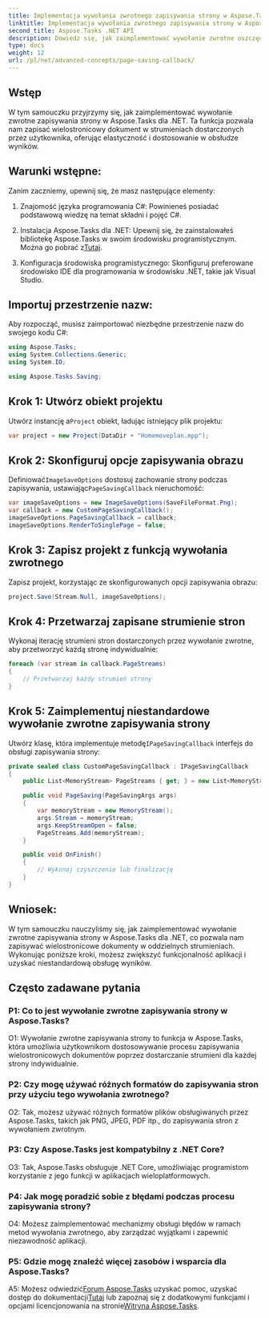 ```yaml
---
title: Implementacja wywołania zwrotnego zapisywania strony w Aspose.Tasks
linktitle: Implementacja wywołania zwrotnego zapisywania strony w Aspose.Tasks
second_title: Aspose.Tasks .NET API
description: Dowiedz się, jak zaimplementować wywołanie zwrotne oszczędzające stronę w Aspose.Tasks dla .NET, umożliwiając niestandardową obsługę wielostronicowych strumieni wyjściowych dokumentów.
type: docs
weight: 12
url: /pl/net/advanced-concepts/page-saving-callback/
---
```

## Wstęp

W tym samouczku przyjrzymy się, jak zaimplementować wywołanie zwrotne zapisywania strony w Aspose.Tasks dla .NET. Ta funkcja pozwala nam zapisać wielostronicowy dokument w strumieniach dostarczonych przez użytkownika, oferując elastyczność i dostosowanie w obsłudze wyników.

## Warunki wstępne:

Zanim zaczniemy, upewnij się, że masz następujące elementy:

1. Znajomość języka programowania C#: Powinieneś posiadać podstawową wiedzę na temat składni i pojęć C#.
   
2.  Instalacja Aspose.Tasks dla .NET: Upewnij się, że zainstalowałeś bibliotekę Aspose.Tasks w swoim środowisku programistycznym. Można go pobrać z[Tutaj](https://releases.aspose.com/tasks/net/).

3. Konfiguracja środowiska programistycznego: Skonfiguruj preferowane środowisko IDE dla programowania w środowisku .NET, takie jak Visual Studio.

## Importuj przestrzenie nazw:

Aby rozpocząć, musisz zaimportować niezbędne przestrzenie nazw do swojego kodu C#:

```csharp
using Aspose.Tasks;
using System.Collections.Generic;
using System.IO;

using Aspose.Tasks.Saving;

```

## Krok 1: Utwórz obiekt projektu

 Utwórz instancję a`Project` obiekt, ładując istniejący plik projektu:

```csharp
var project = new Project(DataDir + "Homemoveplan.mpp");
```

## Krok 2: Skonfiguruj opcje zapisywania obrazu

 Definiować`ImageSaveOptions` dostosuj zachowanie strony podczas zapisywania, ustawiając`PageSavingCallback` nieruchomość:

```csharp
var imageSaveOptions = new ImageSaveOptions(SaveFileFormat.Png);
var callback = new CustomPageSavingCallback();
imageSaveOptions.PageSavingCallback = callback;
imageSaveOptions.RenderToSinglePage = false;
```

## Krok 3: Zapisz projekt z funkcją wywołania zwrotnego

Zapisz projekt, korzystając ze skonfigurowanych opcji zapisywania obrazu:

```csharp
project.Save(Stream.Null, imageSaveOptions);
```

## Krok 4: Przetwarzaj zapisane strumienie stron

Wykonaj iterację strumieni stron dostarczonych przez wywołanie zwrotne, aby przetworzyć każdą stronę indywidualnie:

```csharp
foreach (var stream in callback.PageStreams)
{
    // Przetwarzaj każdy strumień strony
}
```

## Krok 5: Zaimplementuj niestandardowe wywołanie zwrotne zapisywania strony

 Utwórz klasę, która implementuje metodę`IPageSavingCallback` interfejs do obsługi zapisywania strony:

```csharp
private sealed class CustomPageSavingCallback : IPageSavingCallback
{
    public List<MemoryStream> PageStreams { get; } = new List<MemoryStream>();

    public void PageSaving(PageSavingArgs args)
    {
        var memoryStream = new MemoryStream();
        args.Stream = memoryStream;
        args.KeepStreamOpen = false;
        PageStreams.Add(memoryStream);
    }

    public void OnFinish()
    {
        // Wykonaj czyszczenie lub finalizację
    }
}
```

## Wniosek:

W tym samouczku nauczyliśmy się, jak zaimplementować wywołanie zwrotne zapisywania strony w Aspose.Tasks dla .NET, co pozwala nam zapisywać wielostronicowe dokumenty w oddzielnych strumieniach. Wykonując poniższe kroki, możesz zwiększyć funkcjonalność aplikacji i uzyskać niestandardową obsługę wyników.

## Często zadawane pytania

### P1: Co to jest wywołanie zwrotne zapisywania strony w Aspose.Tasks?

O1: Wywołanie zwrotne zapisywania strony to funkcja w Aspose.Tasks, która umożliwia użytkownikom dostosowywanie procesu zapisywania wielostronicowych dokumentów poprzez dostarczanie strumieni dla każdej strony indywidualnie.

### P2: Czy mogę używać różnych formatów do zapisywania stron przy użyciu tego wywołania zwrotnego?

O2: Tak, możesz używać różnych formatów plików obsługiwanych przez Aspose.Tasks, takich jak PNG, JPEG, PDF itp., do zapisywania stron z wywołaniem zwrotnym.

### P3: Czy Aspose.Tasks jest kompatybilny z .NET Core?

O3: Tak, Aspose.Tasks obsługuje .NET Core, umożliwiając programistom korzystanie z jego funkcji w aplikacjach wieloplatformowych.

### P4: Jak mogę poradzić sobie z błędami podczas procesu zapisywania strony?

O4: Możesz zaimplementować mechanizmy obsługi błędów w ramach metod wywołania zwrotnego, aby zarządzać wyjątkami i zapewnić niezawodność aplikacji.

### P5: Gdzie mogę znaleźć więcej zasobów i wsparcia dla Aspose.Tasks?

 A5: Możesz odwiedzić[Forum Aspose.Tasks](https://forum.aspose.com/c/tasks/15) uzyskać pomoc, uzyskać dostęp do dokumentacji[Tutaj](https://reference.aspose.com/tasks/net/) lub zapoznaj się z dodatkowymi funkcjami i opcjami licencjonowania na stronie[Witryna Aspose.Tasks](https://purchase.aspose.com/buy).